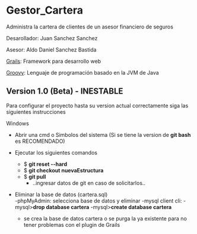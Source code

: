 # Gestor_Cartera
Administra la cartera de clientes de un asesor financiero de seguros


Desarollador:
Juan Sanchez Sanchez

Asesor:
Aldo Daniel Sanchez Bastida


[Grails]: Framework para desarrollo web

[Groovy]: Lenguaje de programación basado en la JVM de Java 




## Version 1.0 (Beta) - INESTABLE
Para configurar el proyecto hasta su version actual correctamente
siga las siguientes instrucciones

Windows
- Abrir una cmd o Simbolos del sistema (Si se tiene la version de **git bash** es RECOMENDADO)
- Ejecutar los siguientes comandos
    - $ __git reset --hard__
    - $ __git checkout nuevaEstructura__
    - $ __git pull__
        - ..ingresar datos de git en caso de solicitarlos..
    
- Eliminar la base de datos (cartera.sql)  
    -phpMyAdmin: selecciona base de datos y eliminar
    -mysql client cli:
        -mysql>__drop database **cartera**__
        -mysql>__create database **cartera**__
    - se crea la base de datos cartera o se purga la ya existente para no tener problemas con el plugin de Grails
   

[Grails]: https://grails.org/
[Groovy]: http://groovy-lang.org/